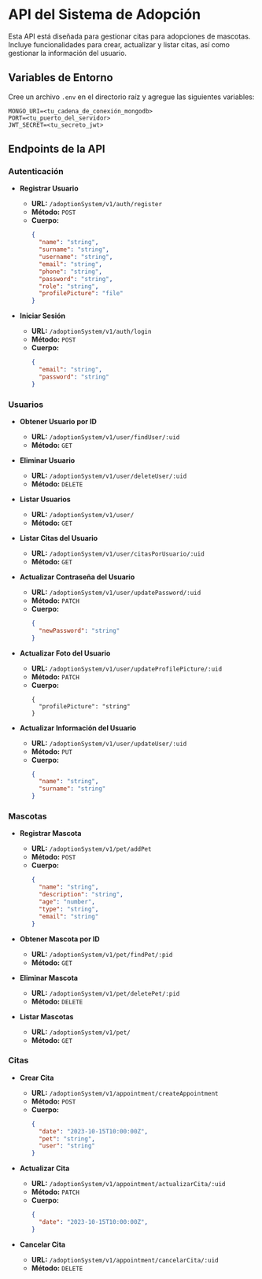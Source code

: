 # API del Sistema de Adopción

Esta API está diseñada para gestionar citas para adopciones de mascotas. Incluye funcionalidades para crear, actualizar y listar citas, así como gestionar la información del usuario.

## Variables de Entorno

Cree un archivo `.env` en el directorio raíz y agregue las siguientes variables:

```
MONGO_URI=<tu_cadena_de_conexión_mongodb>
PORT=<tu_puerto_del_servidor>
JWT_SECRET=<tu_secreto_jwt>
```

## Endpoints de la API

### Autenticación

- **Registrar Usuario**
  - **URL:** `/adoptionSystem/v1/auth/register`
  - **Método:** `POST`
  - **Cuerpo:**
    ```json
    {
      "name": "string",
      "surname": "string",
      "username": "string",
      "email": "string",
      "phone": "string",
      "password": "string",
      "role": "string",
      "profilePicture": "file"
    }
    ```

- **Iniciar Sesión**
  - **URL:** `/adoptionSystem/v1/auth/login`
  - **Método:** `POST`
  - **Cuerpo:**
    ```json
    {
      "email": "string",
      "password": "string"
    }
    ```

### Usuarios

- **Obtener Usuario por ID**
  - **URL:** `/adoptionSystem/v1/user/findUser/:uid`
  - **Método:** `GET`

- **Eliminar Usuario**
  - **URL:** `/adoptionSystem/v1/user/deleteUser/:uid`
  - **Método:** `DELETE`

- **Listar Usuarios**
  - **URL:** `/adoptionSystem/v1/user/`
  - **Método:** `GET`

- **Listar Citas del Usuario**
  - **URL:** `/adoptionSystem/v1/user/citasPorUsuario/:uid`
  - **Método:** `GET`

- **Actualizar Contraseña del Usuario**
  - **URL:** `/adoptionSystem/v1/user/updatePassword/:uid`
  - **Método:** `PATCH`
  - **Cuerpo:**
    ```json
    {
      "newPassword": "string"
    }
    ```

- **Actualizar Foto del Usuario**
  - **URL:** `/adoptionSystem/v1/user/updateProfilePicture/:uid`
  - **Método:** `PATCH`
  - **Cuerpo:**
    ```form-data
    {
      "profilePicture": "string"
    }
    ```

- **Actualizar Información del Usuario**
  - **URL:** `/adoptionSystem/v1/user/updateUser/:uid`
  - **Método:** `PUT`
  - **Cuerpo:**
    ```json
    {
      "name": "string",
      "surname": "string"
    }
    ```

### Mascotas

- **Registrar Mascota**
  - **URL:** `/adoptionSystem/v1/pet/addPet`
  - **Método:** `POST`
  - **Cuerpo:**
    ```json
    {
      "name": "string",
      "description": "string",
      "age": "number",
      "type": "string",
      "email": "string"
    }
    ```

- **Obtener Mascota por ID**
  - **URL:** `/adoptionSystem/v1/pet/findPet/:pid`
  - **Método:** `GET`

- **Eliminar Mascota**
  - **URL:** `/adoptionSystem/v1/pet/deletePet/:pid`
  - **Método:** `DELETE`

- **Listar Mascotas**
  - **URL:** `/adoptionSystem/v1/pet/`
  - **Método:** `GET`

### Citas

- **Crear Cita**
  - **URL:** `/adoptionSystem/v1/appointment/createAppointment`
  - **Método:** `POST`
  - **Cuerpo:**
    ```json
    {
      "date": "2023-10-15T10:00:00Z",
      "pet": "string",
      "user": "string"
    }
    ```

- **Actualizar Cita**
  - **URL:** `/adoptionSystem/v1/appointment/actualizarCita/:uid`
  - **Método:** `PATCH`
  - **Cuerpo:**
    ```json
    {
      "date": "2023-10-15T10:00:00Z",
    }
    ```

- **Cancelar Cita**
  - **URL:** `/adoptionSystem/v1/appointment/cancelarCita/:uid`
  - **Método:** `DELETE`
